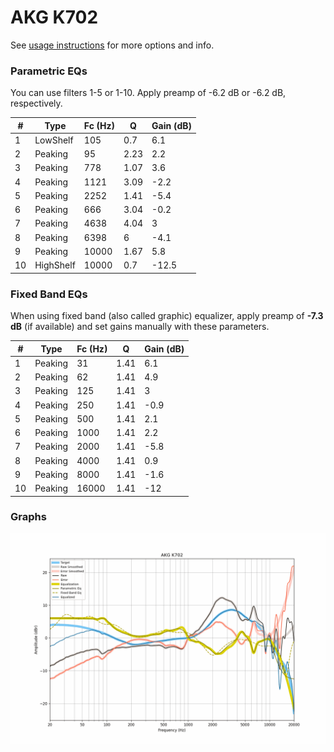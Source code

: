# AKG K702
See [usage instructions](https://github.com/jaakkopasanen/AutoEq#usage) for more options and info.

### Parametric EQs
You can use filters 1-5 or 1-10. Apply preamp of -6.2 dB or -6.2 dB, respectively.

|   # | Type      |   Fc (Hz) |    Q |   Gain (dB) |
|-----|-----------|-----------|------|-------------|
|   1 | LowShelf  |       105 | 0.7  |         6.1 |
|   2 | Peaking   |        95 | 2.23 |         2.2 |
|   3 | Peaking   |       778 | 1.07 |         3.6 |
|   4 | Peaking   |      1121 | 3.09 |        -2.2 |
|   5 | Peaking   |      2252 | 1.41 |        -5.4 |
|   6 | Peaking   |       666 | 3.04 |        -0.2 |
|   7 | Peaking   |      4638 | 4.04 |         3   |
|   8 | Peaking   |      6398 | 6    |        -4.1 |
|   9 | Peaking   |     10000 | 1.67 |         5.8 |
|  10 | HighShelf |     10000 | 0.7  |       -12.5 |

### Fixed Band EQs
When using fixed band (also called graphic) equalizer, apply preamp of **-7.3 dB** (if available) and set gains manually with these parameters.

|   # | Type    |   Fc (Hz) |    Q |   Gain (dB) |
|-----|---------|-----------|------|-------------|
|   1 | Peaking |        31 | 1.41 |         6.1 |
|   2 | Peaking |        62 | 1.41 |         4.9 |
|   3 | Peaking |       125 | 1.41 |         3   |
|   4 | Peaking |       250 | 1.41 |        -0.9 |
|   5 | Peaking |       500 | 1.41 |         2.1 |
|   6 | Peaking |      1000 | 1.41 |         2.2 |
|   7 | Peaking |      2000 | 1.41 |        -5.8 |
|   8 | Peaking |      4000 | 1.41 |         0.9 |
|   9 | Peaking |      8000 | 1.41 |        -1.6 |
|  10 | Peaking |     16000 | 1.41 |       -12   |

### Graphs
![](./AKG%20K702.png)

